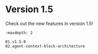 # Version 1.5

Check out the new features in version 1.5!

```{toctree}
:maxdepth: 2

01.v1.5.0
02.agent-context-block-architecture
```
